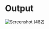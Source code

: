# Output
![Screenshot (482)](https://user-images.githubusercontent.com/82274701/115013534-cd50ac80-9ece-11eb-861a-172eefa1696d.png)
